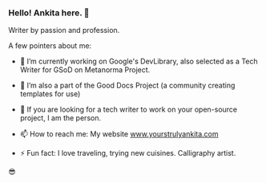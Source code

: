 ### Hello! Ankita here.  👋
Writer by passion and profession. 

A few pointers about me:
- 🔭 I’m currently working on Google's DevLibrary, also selected as a Tech Writer for GSoD on Metanorma Project.
- 👯 I’m also a part of the Good Docs Project (a community creating templates for use)
- 🤔 If you are looking for a tech writer to work on your open-source project, I am the person.

- 📫 How to reach me: My website www.yourstrulyankita.com
- ⚡ Fun fact: I love traveling, trying new cuisines. Calligraphy artist. 

😎

